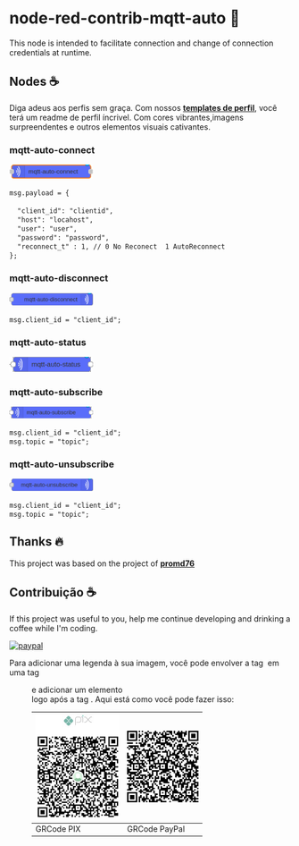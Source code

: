 # node-red-contrib-mqtt-auto 📜

This node is intended to facilitate connection and change of connection credentials at runtime.

## Nodes ☕️

Diga adeus aos perfis sem graça. Com nossos **[templates de perfil](https://github.com/iuricode/readme-template/tree/main/perfil)**, você terá um readme de perfil íncrivel. Com cores vibrantes,imagens surpreendentes e outros elementos visuais cativantes.

### mqtt-auto-connect
<img src="img/connects.png" width="150" alt="Conectar">



```
msg.payload = {

  "client_id": "clientid",
  "host": "locahost",
  "user": "user",
  "password": "password",
  "reconnect_t" : 1, // 0 No Reconect  1 AutoReconnect
};
```


### mqtt-auto-disconnect

<img src="img/disconnect.png" width="150" alt="Conectar">


```
msg.client_id = "client_id";
```

### mqtt-auto-status

<img src="img/status.png" width="150" alt="Conectar">



### mqtt-auto-subscribe

<img src="img/subscribe.png" width="150" alt="Conectar">


```
msg.client_id = "client_id";
msg.topic = "topic";
```


### mqtt-auto-unsubscribe

<img src="img/unsubscribe.png" width="150" alt="Conectar">

```
msg.client_id = "client_id";
msg.topic = "topic";
```




## Thanks 🔥



This project was based on the project of **[promd76](https://www.npmjs.com/~promd76)**

## Contribuição ☕️

If this project was useful to you, help me continue developing and drinking a coffee while I'm coding.

<p>
  <a href="https://www.paypal.com/donate/?business=A7LJZ2W82R8NQ&no_recurring=0&item_name=Me+ajuda+com+meu+cafezinho.%0Acollaborate+with+my+coffee.&currency_code=BRL">
      <img src="https://www.paypalobjects.com/en_US/i/btn/btn_donateCC_LG.gif" alt="paypal">

  </a>
</p>

Para adicionar uma legenda à sua imagem, você pode envolver a tag <img> em uma tag <figure> e adicionar um elemento <figcaption> logo após a tag <img>. Aqui está como você pode fazer isso:


| ![GRCode PIX](img/qrcode2.jpeg) | ![GRCode PayPal](img/qrcode.png) |
|-------------------------------|----------------------------------|
|       GRCode PIX              | GRCode PayPal                    |
